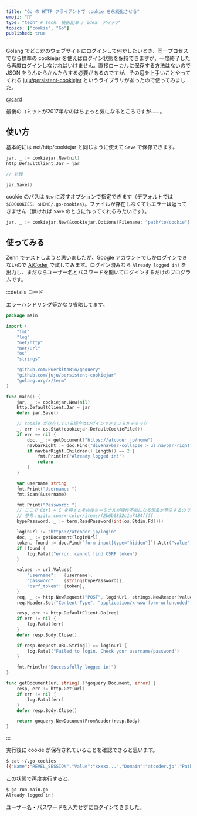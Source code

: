 ```yaml
---
title: "Go の HTTP クライアントで cookie を永続化させる"
emoji: "🍪"
type: "tech" # tech: 技術記事 / idea: アイデア
topics: ["cookie", "Go"]
published: true
---
```


Golang でどこかのウェブサイトにログインして何かしたいとき、同一プロセスでなら標準の cookiejar を使えばログイン状態を保持できますが、一度終了したら再度ログインしなければいけません。直接ローカルに保存する方法はないので JSON をうんたらかんたらする必要があるのですが、その辺を上手いことやってくれる [juju/persistent-cookiejar](https://github.com/juju/persistent-cookiejar) というライブラリがあったので使ってみました。

@[card](https://github.com/juju/persistent-cookiejar)

最後のコミットが2017年なのはちょっと気になるところですが……。

## 使い方

基本的には net/http/cookiejar と同じように使えて `Save` で保存できます。

```go
jar, _ := cookiejar.New(nil)
http.DefaultClient.Jar = jar

// 処理

jar.Save()
```

cookie のパスは `New` に渡すオプションで指定できます（デフォルトでは `$GOCOOKIES`、`$HOME/.go-cookies`）。ファイルが存在しなくてもエラーは返ってきません（無ければ `Save` のときに作ってくれるみたいです）。

```go
jar, _ := cookiejar.New(&cookiejar.Options{Filename: "path/to/cookie"})
```

## 使ってみる

Zenn でテストしようと思いましたが、Google アカウントでしかログインできないので [AtCoder](https://atcoder.jp) で試してみます。ログイン済みなら `Already logged in!` を出力し、まだならユーザー名とパスワードを聞いてログインするだけのプログラムです。

:::details コード

エラーハンドリング等かなり省略してます。

```go:main.go
package main

import (
	"fmt"
	"log"
	"net/http"
	"net/url"
	"os"
	"strings"

	"github.com/PuerkitoBio/goquery"
	"github.com/juju/persistent-cookiejar"
	"golang.org/x/term"
)

func main() {
	jar, _ := cookiejar.New(nil)
	http.DefaultClient.Jar = jar
	defer jar.Save()

	// cookie が存在している場合はログインできているかチェック
	_, err := os.Stat(cookiejar.DefaultCookieFile())
	if err == nil {
		doc, _ := getDocument("https://atcoder.jp/home")
		navbarRight := doc.Find("div#navbar-collapse > ul.navbar-right")
		if navbarRight.Children().Length() == 2 {
			fmt.Println("Already logged in!")
			return
		}
	}

	var username string
	fmt.Print("Username: ")
	fmt.Scan(&username)

	fmt.Print("Password: ")
	// ここで Ctrl + C を押すとその後ターミナルが操作不能になる現象が発生するので本当は対策した方が良いです
	// 参考：qiita.com/x-color/items/f2b6b0852c1a7484ffff
	bypePassword, _ := term.ReadPassword(int(os.Stdin.Fd()))

	loginUrl := "https://atcoder.jp/login"
	doc, _ := getDocument(loginUrl)
	token, found := doc.Find(`form input[type="hidden"]`).Attr("value")
	if !found {
		log.Fatal("error: cannot find CSRF token")
	}

	values := url.Values{
		"username":   {username},
		"password":   {string(bypePassword)},
		"csrf_token": {token},
	}
	req, _ := http.NewRequest("POST", loginUrl, strings.NewReader(values.Encode()))
	req.Header.Set("Content-Type", "application/x-www-form-urlencoded")

	resp, err := http.DefaultClient.Do(req)
	if err != nil {
		log.Fatal(err)
	}
	defer resp.Body.Close()

	if resp.Request.URL.String() == loginUrl {
		log.Fatal("Failed to login. Check your username/password")
	}

	fmt.Println("Successfully logged in!")
}

func getDocument(url string) (*goquery.Document, error) {
	resp, err := http.Get(url)
	if err != nil {
		log.Fatal(err)
	}
	defer resp.Body.Close()

	return goquery.NewDocumentFromReader(resp.Body)
}
```

:::

実行後に cookie が保存されていることを確認できると思います。

```bash
$ cat ~/.go-cookies
[{"Name":"REVEL_SESSION","Value":"xxxxx...","Domain":"atcoder.jp","Path":"/","Secure":true,"HttpOnly":true,"Persistent":true,"HostOnly":true,"Expires":"2022-09-13T18:19:25.9840269+09:00","Creation":"2022-03-17T18:19:15.4703732+09:00","LastAccess":"2022-03-17T18:19:25.9840269+09:00","Updated":"2022-03-17T18:19:25.9840269+09:00","CanonicalHost":"atcoder.jp"}]
```

この状態で再度実行すると、

```bash
$ go run main.go
Already logged in!
```

ユーザー名・パスワードを入力せずにログインできました。
